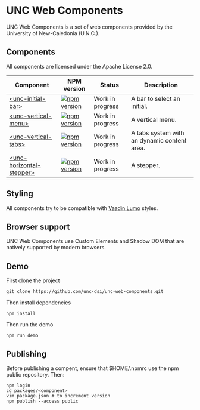 # UNC Web Components

UNC Web Components is a set of web components provided by the University of New-Caledonia (U.N.C.).

## Components

All components are licensed under the Apache License 2.0.

| Component | NPM version | Status | Description |
|-----------|-------------|------- |-------------|
| <a href="https://github.com/unc-dsi/unc-web-components/tree/main/packages/unc-initial-bar">&lt;unc-initial-bar&gt;</a> | [![npm version](https://badgen.net/npm/v/@unc-dsi/unc-initial-bar/)](https://www.npmjs.com/package/@unc-dsi/unc-initial-bar) | Work in progress | A bar to select an initial. |
| <a href="https://github.com/unc-dsi/unc-web-components/tree/main/packages/unc-vertical-menu">&lt;unc-vertical-menu&gt;</a> | [![npm version](https://badgen.net/npm/v/@unc-dsi/unc-vertical-menu/)](https://www.npmjs.com/package/@unc-dsi/unc-vertical-menu) | Work in progress | A vertical menu. |
| <a href="https://github.com/unc-dsi/unc-web-components/tree/main/packages/unc-vertical-tabs">&lt;unc-vertical-tabs&gt;</a> | [![npm version](https://badgen.net/npm/v/@unc-dsi/unc-vertical-tabs/)](https://www.npmjs.com/package/@unc-dsi/unc-vertical-tabs) | Work in progress | A tabs system with an dynamic content area. |
| <a href="https://github.com/unc-dsi/unc-web-components/tree/main/packages/unc-horizontal-stepper">&lt;unc-horizontal-stepper&gt;</a> | [![npm version](https://badgen.net/npm/v/@unc-dsi/unc-horizontal-stepper/)](https://www.npmjs.com/package/@unc-dsi/unc-horizontal-stepper) | Work in progress | A stepper. |

## Styling

All components try to be compatible with [Vaadin Lumo]((https://vaadin.com/docs/latest/ds/foundation)) styles.

## Browser support

UNC Web Components use Custom Elements and Shadow DOM that are natively supported by modern browsers.

## Demo

First clone the project
```shell
git clone https://github.com/unc-dsi/unc-web-components.git
```

Then install dependencies
```shell
npm install
```

Then run the demo
```shell
npm run demo
```

## Publishing

Before publishing a compent, ensure that $HOME/.npmrc use the npm public repository. Then:
```shell
npm login
cd packages/<component>
vim package.json # to increment version
npm publish --access public
```
